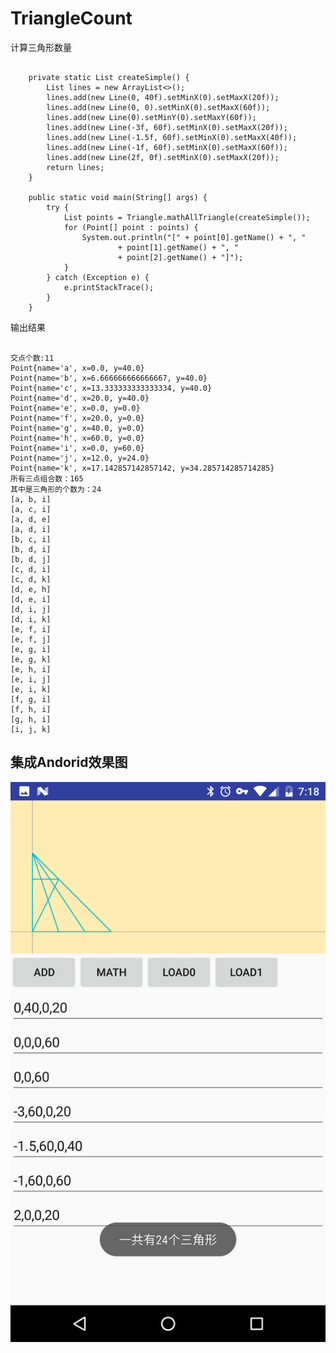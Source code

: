 # TriangleCount
计算三角形数量
<pre><code>
    private static List<Line> createSimple() {
        List<Line> lines = new ArrayList<>();
        lines.add(new Line(0, 40f).setMinX(0).setMaxX(20f));
        lines.add(new Line(0, 0).setMinX(0).setMaxX(60f));
        lines.add(new Line(0).setMinY(0).setMaxY(60f));
        lines.add(new Line(-3f, 60f).setMinX(0).setMaxX(20f));
        lines.add(new Line(-1.5f, 60f).setMinX(0).setMaxX(40f));
        lines.add(new Line(-1f, 60f).setMinX(0).setMaxX(60f));
        lines.add(new Line(2f, 0f).setMinX(0).setMaxX(20f));
        return lines;
    }

    public static void main(String[] args) {
        try {
            List<Point[]> points = Triangle.mathAllTriangle(createSimple());
            for (Point[] point : points) {
                System.out.println("[" + point[0].getName() + ", "
                        + point[1].getName() + ", "
                        + point[2].getName() + "]");
            }
        } catch (Exception e) {
            e.printStackTrace();
        }
    }
</code></pre>
输出结果
<pre><code>
交点个数:11
Point{name='a', x=0.0, y=40.0}
Point{name='b', x=6.666666666666667, y=40.0}
Point{name='c', x=13.333333333333334, y=40.0}
Point{name='d', x=20.0, y=40.0}
Point{name='e', x=0.0, y=0.0}
Point{name='f', x=20.0, y=0.0}
Point{name='g', x=40.0, y=0.0}
Point{name='h', x=60.0, y=0.0}
Point{name='i', x=0.0, y=60.0}
Point{name='j', x=12.0, y=24.0}
Point{name='k', x=17.142857142857142, y=34.285714285714285}
所有三点组合数：165
其中是三角形的个数为：24
[a, b, i]
[a, c, i]
[a, d, e]
[a, d, i]
[b, c, i]
[b, d, i]
[b, d, j]
[c, d, i]
[c, d, k]
[d, e, h]
[d, e, i]
[d, i, j]
[d, i, k]
[e, f, i]
[e, f, j]
[e, g, i]
[e, g, k]
[e, h, i]
[e, i, j]
[e, i, k]
[f, g, i]
[f, h, i]
[g, h, i]
[i, j, k]
</code></pre>
## 集成Andorid效果图
<img src="https://github.com/aesean/TriangleCount/blob/master/pic_0.png" alt="GitHub" title="集成Android效果图"/>
